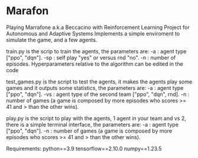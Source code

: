 # Marafon
Playing Marrafone a.k.a Beccacino with Reinforcement Learning
Project for Autonomous and Adaptive Systems
Implements a simple enviroment to simulate the game, and a few agents.

train.py is the scrip to train the agents, the parameters are:
-a : agent type ["ppo", "dqn"].
-sp : self play "yes" or versus rnd "no".
-n : number of episodes.
Hyperparameters relative to the algorithm can be edited in the code

test_games.py is the script to test the agents, it makes the agents play some games and it outputs some statistics, the parameters are:
-a : agent type ["ppo", "dqn"].
-vs : agent type of the second team ["ppo", "dqn", rnd].
-n : number of games (a game is composed by more episodes who scores >= 41 and > than the other wins).

play.py is the script to play with the agents, 1 agent in your team and vs 2,  there is a simple terminal interface, the parameters are:
-a : agent type ["ppo", "dqn"].
-n : number of games (a game is composed by more episodes who scores >= 41 and > than the other wins).


Requirements:
python==3.9
tensorflow==2.10.0
numpy==1.23.5
